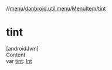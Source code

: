 //[menu](../../../index.md)/[danbroid.util.menu](../index.md)/[MenuItem](index.md)/[tint](tint.md)



# tint  
[androidJvm]  
Content  
var [tint](tint.md): [Int](https://kotlinlang.org/api/latest/jvm/stdlib/kotlin/-int/index.html)  



